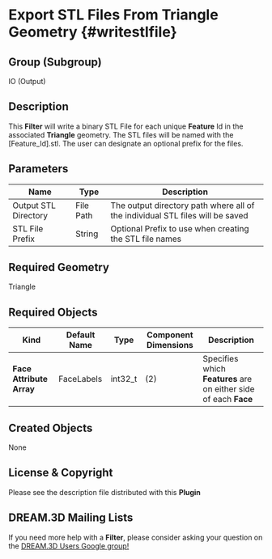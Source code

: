 Export STL Files From Triangle Geometry {#writestlfile}
=============

## Group (Subgroup) ##
IO (Output)

## Description ##
This **Filter** will write a binary STL File for each unique **Feature** Id in the associated **Triangle** geometry. The STL files will be named with the [Feature_Id].stl. The user can designate an optional prefix for the files.

## Parameters ##

| Name | Type | Description |
|------|------|------|
| Output STL Directory | File Path | The output directory path where all of the individual STL files will be saved |
| STL File Prefix | String | Optional Prefix to use when creating the STL file names |

## Required Geometry ##
Triangle

## Required Objects ##

| Kind | Default Name | Type | Component Dimensions | Description |
|------|--------------|------|----------------------|-------------|
| **Face Attribute Array** | FaceLabels | int32_t | (2)  | Specifies which **Features** are on either side of each **Face** |

## Created Objects ##
None

## License & Copyright ##

Please see the description file distributed with this **Plugin**

## DREAM.3D Mailing Lists ##

If you need more help with a **Filter**, please consider asking your question on the [DREAM.3D Users Google group!](https://groups.google.com/forum/?hl=en#!forum/dream3d-users)


